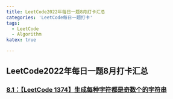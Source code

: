 ```yaml
---
title: LeetCode2022年每日一题8月打卡汇总
categories: 'LeetCode每日一题打卡'
tags: 
  - LeetCode
  - Algorithm
katex: true

---
```


## LeetCode2022年每日一题8月打卡汇总

### [8.1：【LeetCode 1374】生成每种字符都是奇数个的字符串](https://leetcode.cn/problems/generate-a-string-with-characters-that-have-odd-counts/)

